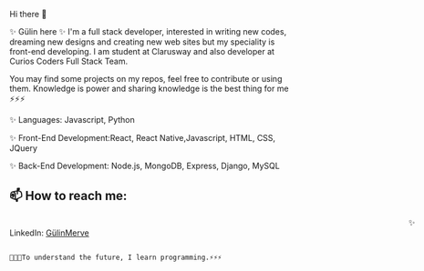 
Hi there 👋

✨ Gülin here ✨ I'm a full stack developer, interested in writing new codes, dreaming new designs and creating new web sites but my speciality is front-end developing. I am  student at  Clarusway and also developer at Curios Coders Full Stack Team.
 
You may find some projects on my repos, feel free to contribute or using them. Knowledge is power and sharing knowledge is the best thing for me ⚡⚡⚡


✨ Languages: Javascript, Python

✨ Front-End Development:React, React Native,Javascript, HTML, CSS, JQuery

✨ Back-End Development: Node.js, MongoDB, Express, Django, MySQL

 ## 📫 How to reach me: <br>
<span style="margin-left:50em;" >✨ LinkedIn:</span> <a href='https://www.linkedin.com/in/g-merve-ayaz-b7428849/'>GülinMerve</a>




                                                                                                     🌱🌱🌱To understand the future, I learn programming.⚡⚡⚡

